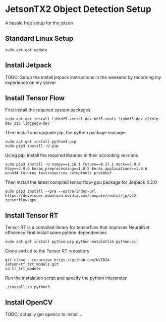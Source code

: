 # JetsonTX2 Object Detection Setup
A hassle free setup for the jetson

## Standard Linux Setup
```
sudo apt-get update
```

## Install Jetpack
TODO: Setup the install jetpack instructions in the weekend by recording my experience on my server

## Install Tensor Flow
First install the required system packages
```
sudo apt-get install libhdf5-serial-dev hdf5-tools libhdf5-dev zlib1g-dev zip libjpeg8-dev
```
Then install and upgrade pip, the python package manager
```
sudo apt-get install python3-pip
sudo pip3 install -U pip
```
Using pip, install the required libraries in their according versions
```
sudo pip3 install -U numpy==1.16.1 future==0.17.1 mock==3.0.5 h5py==2.9.0 keras_preprocessing==1.0.5 keras_applications==1.0.6 enum34 futures testresources setuptools protobuf
```
Then install the latest compiled tensorflow-gpu package for Jetpack 4.2.0
```
sudo pip3 install --pre --extra-index-url https://developer.download.nvidia.com/compute/redist/jp/v42 tensorflow-gpu
```

## Install Tensor RT
Tensor RT is a compiled library for tensorflow that improves NeuralNet efficiency
First install some python dependencies
```
sudo apt-get install python-pip python-matplotlib python-pil
```
Clone and cd to the Tensor RT repository
```
git clone --recursive https://github.com/NVIDIA-Jetson/tf_trt_models.git
cd tf_trt_models
```
Run the instalation script and specify the python interpreter
```
./install.sh python3
```

## Install OpenCV
TODO: actually get opencv to install...
